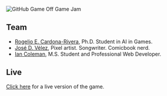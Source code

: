 ![GitHub Game Off Game Jam](https://f.cloud.github.com/assets/121322/1436486/25f88b78-4158-11e3-9b23-43596516362c.png)

## Team
  
* [Rogelio E. Cardona-Rivera](https://twitter.com/recardona), Ph.D. Student in AI in Games.
* [José D. Vélez](http://twitter.com/danivive), Pixel artist. Songwriter. Comicbook nerd.
* [Ian Coleman](http://twitter.com/iancoleman), M.S. Student and Professional Web Developer. 

## Live

[Click here](http://recardona.github.io/game-off-2013) for a live version of the game.
